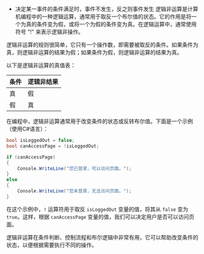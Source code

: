 * 决定某一事件的条件满足时，事件不发生，反之则事件发生
逻辑非运算是计算机编程中的一种逻辑运算，通常用于取反一个布尔值的状态。它的作用是将一个为真的条件变为假，或将一个为假的条件变为真。在逻辑运算中，通常使用符号 "!" 来表示逻辑非操作。

逻辑非运算的规则很简单，它只有一个操作数，即需要被取反的条件。如果条件为真，则逻辑非运算的结果为假；如果条件为假，则逻辑非运算的结果为真。

以下是逻辑非运算的真值表：

| 条件 | 逻辑非结果 |
|------|------------|
|  真  |    假     |
|  假  |    真     |

在编程中，逻辑非运算通常用于改变条件的状态或反转布尔值。下面是一个示例（使用C#语言）：

```csharp
bool isLoggedOut = false;
bool canAccessPage = !isLoggedOut;

if (canAccessPage)
{
    Console.WriteLine("您已登录，可以访问页面。");
}
else
{
    Console.WriteLine("您未登录，无法访问页面。");
}
```

在这个示例中，`!` 运算符用于取反 `isLoggedOut` 变量的值，将其从 `false` 变为 `true`。这样，根据 `canAccessPage` 变量的值，我们可以决定用户是否可以访问页面。

逻辑非运算在条件判断、控制流程和布尔逻辑中非常有用，它可以帮助改变条件的状态，以便根据需要执行不同的操作。